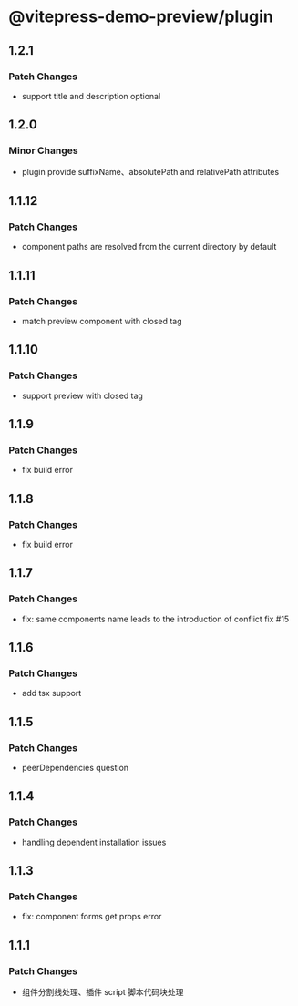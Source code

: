 # @vitepress-demo-preview/plugin

## 1.2.1

### Patch Changes

- support title and description optional

## 1.2.0

### Minor Changes

- plugin provide suffixName、absolutePath and relativePath attributes

## 1.1.12

### Patch Changes

- component paths are resolved from the current directory by default

## 1.1.11

### Patch Changes

- match preview component with closed tag

## 1.1.10

### Patch Changes

- support preview with closed tag

## 1.1.9

### Patch Changes

- fix build error

## 1.1.8

### Patch Changes

- fix build error

## 1.1.7

### Patch Changes

- fix: same components name leads to the introduction of conflict fix #15

## 1.1.6

### Patch Changes

- add tsx support

## 1.1.5

### Patch Changes

- peerDependencies question

## 1.1.4

### Patch Changes

- handling dependent installation issues

## 1.1.3

### Patch Changes

- fix: component forms get props error

## 1.1.1

### Patch Changes

- 组件分割线处理、插件 script 脚本代码块处理
